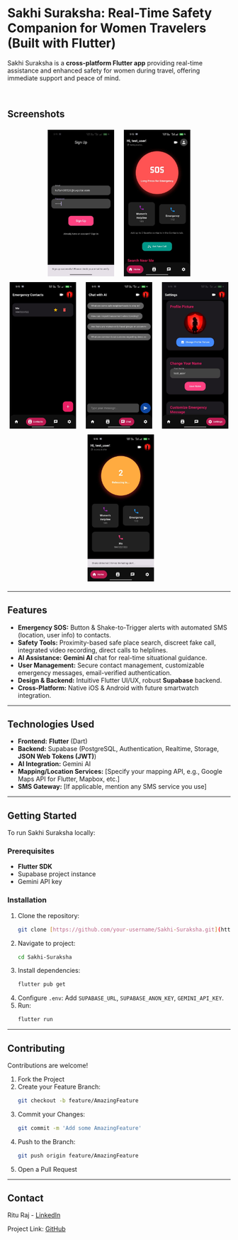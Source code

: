 # Sakhi Suraksha: Real-Time Safety Companion for Women Travelers (Built with Flutter)

Sakhi Suraksha is a **cross-platform Flutter app** providing real-time assistance and enhanced safety for women during travel, offering immediate support and peace of mind.

<br>

## Screenshots

<div align="center">
  <img src="https://github.com/rituraj-z/sakhi_suraksha/blob/main/screenshots/Sign%20In.jpg" alt="Sign In Screen" width="150px" style="margin: 5px;">
  <img src="https://github.com/rituraj-z/sakhi_suraksha/blob/main/screenshots/Home%20Screen%201.jpg" alt="Home Screen" width="150px" style="margin: 5px;">
  <img src="https://github.com/rituraj-z/sakhi_suraksha/blob/main/screenshots/Emergency%20Contacts.jpg" alt="Emergency Contacts Screen" width="150px" style="margin: 5px;">
  <img src="https://github.com/rituraj-z/sakhi_suraksha/blob/main/screenshots/Ai%20Chat%201.jpg" alt="AI Chat Screen" width="150px" style="margin: 5px;">
  <img src="https://github.com/rituraj-z/sakhi_suraksha/blob/main/screenshots/Settings%20Screen.jpg" alt="Settings Screen" width="150px" style="margin: 5px;">
  <img src="https://github.com/rituraj-z/sakhi_suraksha/blob/main/screenshots/Shake%20Trigger.jpg" alt="Shake Trigger Screen" width="150px" style="margin: 5px;">
</div>

---

## Features

* **Emergency SOS:** Button & Shake-to-Trigger alerts with automated SMS (location, user info) to contacts.
* **Safety Tools:** Proximity-based safe place search, discreet fake call, integrated video recording, direct calls to helplines.
* **AI Assistance:** **Gemini AI** chat for real-time situational guidance.
* **User Management:** Secure contact management, customizable emergency messages, email-verified authentication.
* **Design & Backend:** Intuitive Flutter UI/UX, robust **Supabase** backend.
* **Cross-Platform:** Native iOS & Android with future smartwatch integration.

---

## Technologies Used

* **Frontend:** **Flutter** (Dart)
* **Backend:** Supabase (PostgreSQL, Authentication, Realtime, Storage, **JSON Web Tokens (JWT)**)
* **AI Integration:** Gemini AI
* **Mapping/Location Services:** [Specify your mapping API, e.g., Google Maps API for Flutter, Mapbox, etc.]
* **SMS Gateway:** [If applicable, mention any SMS service you use]

---

## Getting Started

To run Sakhi Suraksha locally:

### Prerequisites

* **Flutter SDK**
* Supabase project instance
* Gemini API key

### Installation

1.  Clone the repository:
    ```bash
    git clone [https://github.com/your-username/Sakhi-Suraksha.git](https://github.com/your-username/Sakhi-Suraksha.git)
    ```
2.  Navigate to project:
    ```bash
    cd Sakhi-Suraksha
    ```
3.  Install dependencies:
    ```bash
    flutter pub get
    ```
4.  Configure `.env`: Add `SUPABASE_URL`, `SUPABASE_ANON_KEY`, `GEMINI_API_KEY`.
5.  Run:
    ```bash
    flutter run
    ```

---

## Contributing

Contributions are welcome!

1.  Fork the Project
2.  Create your Feature Branch:
    ```bash
    git checkout -b feature/AmazingFeature
    ```
3.  Commit your Changes:
    ```bash
    git commit -m 'Add some AmazingFeature'
    ```
4.  Push to the Branch:
    ```bash
    git push origin feature/AmazingFeature
    ```
5.  Open a Pull Request

---

## Contact

Ritu Raj - [LinkedIn](https://www.linkedin.com/in/ritu-raj-9684b0373/)

Project Link: [GitHub](https://github.com/rituraj-z/sakhi_suraksha/)
